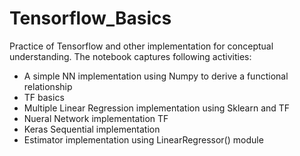 # Tensorflow_Basics
Practice of Tensorflow and other implementation for conceptual understanding. The notebook captures following activities:
- A simple NN implementation using Numpy to derive a functional relationship
- TF basics
- Multiple Linear Regression implementation using Sklearn and TF
- Nueral Network implementation TF
- Keras Sequential implementation 
- Estimator implementation using LinearRegressor() module
